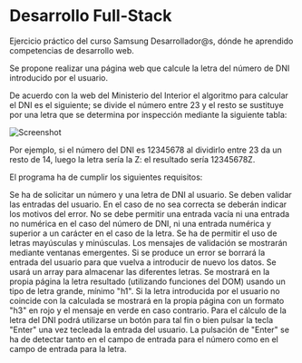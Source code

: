 # Desarrollo Full-Stack
Ejercicio práctico del curso Samsung Desarrollador@s, dónde he aprendido competencias de desarrollo web.


Se propone realizar una página web que calcule la letra del número de DNI introducido por el usuario.

De acuerdo con la web del Ministerio del Interior el algoritmo para calcular el DNI es el siguiente; se divide el número entre 23 y el resto se sustituye por una letra que se determina por inspección mediante la siguiente tabla:


![Screenshot](LetrasDNI..png)

Por ejemplo, si el número del DNI es 12345678 al dividirlo entre 23 da un resto de 14, luego la letra sería la Z: el resultado sería 12345678Z.

El programa ha de cumplir los siguientes requisitos:

Se ha de solicitar un número y una letra de DNI al usuario.
Se deben validar las entradas del usuario. En el caso de no sea correcta se deberán indicar los motivos del error. No se debe permitir una entrada vacía ni una entrada no numérica en el caso del número de DNI, ni una entrada numérica y superior a un carácter en el caso de la letra. Se ha de permitir el uso de letras mayúsculas y minúsculas.
Los mensajes de validación se mostrarán mediante ventanas emergentes.
Si se produce un error se borrará la entrada del usuario para que vuelva a introducir de nuevo los datos.
Se usará un array para almacenar las diferentes letras.
Se mostrará en la propia página la letra resultado (utilizando funciones del DOM) usando un tipo de letra grande, mínimo "h1".
Si la letra introducida por el usuario no coincide con la calculada se mostrará en la propia página con un formato "h3" en rojo y el mensaje en verde en caso contrario.
Para el cálculo de la letra del DNI podrá utilizarse un botón para tal fin o bien pulsar la tecla "Enter" una vez tecleada la entrada del usuario. La pulsación de "Enter" se ha de detectar tanto en el campo de entrada para el número como en el campo de entrada para la letra.
